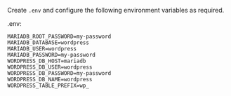 Create `.env` and configure the following environment variables as required.

.env:
```
MARIADB_ROOT_PASSWORD=my-password
MARIADB_DATABASE=wordpress
MARIADB_USER=wordpress
MARIADB_PASSWORD=my-password
WORDPRESS_DB_HOST=mariadb
WORDPRESS_DB_USER=wordpress
WORDPRESS_DB_PASSWORD=my-password
WORDPRESS_DB_NAME=wordpress
WORDPRESS_TABLE_PREFIX=wp_
```